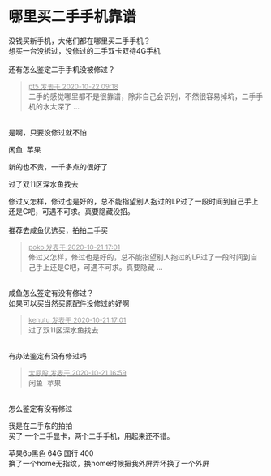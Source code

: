 # 哪里买二手手机靠谱


没钱买新手机，大佬们都在哪里买二手手机？<br />
想买一台没拆过，没修过的二手双卡双待4G手机<br />
<br />
还有怎么鉴定二手手机没被修过？<img id="aimg_sLFHw" onclick="zoom(this, this.src, 0, 0, 0)" class="zoom" src="https://cdn.jsdelivr.net/gh/hishis/forum-master/public/images/patch.gif" onmouseover="img_onmouseoverfunc(this)" onload="thumbImg(this)" border="0" alt="" />

<div class="quote"><blockquote><font size="2"><a href="https://www.hostloc.com/forum.php?mod=redirect&amp;goto=findpost&amp;pid=9334471&amp;ptid=756847" target="_blank"><font color="#999999">pt5 发表于 2020-10-22 09:18</font></a></font><br />
二手的感觉哪里都不是很靠谱，除非自己会识别，不然很容易掉坑，二手手机的水太深了 ...</blockquote></div><br />
是啊，只要没修过就不怕<img id="aimg_WXcmu" onclick="zoom(this, this.src, 0, 0, 0)" class="zoom" src="https://cdn.jsdelivr.net/gh/hishis/forum-master/public/images/patch.gif" onmouseover="img_onmouseoverfunc(this)" onload="thumbImg(this)" border="0" alt="" />

闲鱼&nbsp;&nbsp;苹果 

新的也不贵，一千多点的很好了<img id="aimg_YQHD1" onclick="zoom(this, this.src, 0, 0, 0)" class="zoom" src="https://cdn.jsdelivr.net/gh/hishis/forum-master/public/images/patch.gif" onmouseover="img_onmouseoverfunc(this)" onload="thumbImg(this)" border="0" alt="" />

过了双11区深水鱼找去

修过又怎样，修过也是好的，总不能指望别人抱过的LP过了一段时间到自己手上还是C吧，可遇不可求。真要隐藏没招。<br />
<br />
推荐去咸鱼优选买，拍拍二手买

<div class="quote"><blockquote><font size="2"><a href="https://www.hostloc.com/forum.php?mod=redirect&amp;goto=findpost&amp;pid=9332321&amp;ptid=756847" target="_blank"><font color="#999999">poko 发表于 2020-10-21 17:01</font></a></font><br />
修过又怎样，修过也是好的，总不能指望别人抱过的LP过了一段时间到自己手上还是C吧，可遇不可求。真要隐藏 ...</blockquote></div><br />
咸鱼怎么签定有没有修过？<br />
如果可以买当然买原配件没修过的好啊<img id="aimg_iPyAy" onclick="zoom(this, this.src, 0, 0, 0)" class="zoom" src="https://cdn.jsdelivr.net/gh/hishis/forum-master/public/images/patch.gif" onmouseover="img_onmouseoverfunc(this)" onload="thumbImg(this)" border="0" alt="" />

<div class="quote"><blockquote><font size="2"><a href="https://www.hostloc.com/forum.php?mod=redirect&amp;goto=findpost&amp;pid=9332320&amp;ptid=756847" target="_blank"><font color="#999999">kenutu 发表于 2020-10-21 17:01</font></a></font><br />
过了双11区深水鱼找去</blockquote></div><br />
有办法鉴定有没有修过吗<img id="aimg_wr1r7" onclick="zoom(this, this.src, 0, 0, 0)" class="zoom" src="https://cdn.jsdelivr.net/gh/hishis/forum-master/public/images/patch.gif" onmouseover="img_onmouseoverfunc(this)" onload="thumbImg(this)" border="0" alt="" />

<div class="quote"><blockquote><font size="2"><a href="https://www.hostloc.com/forum.php?mod=redirect&amp;goto=findpost&amp;pid=9332311&amp;ptid=756847" target="_blank"><font color="#999999">大屁股 发表于 2020-10-21 16:59</font></a></font><br />
闲鱼&nbsp;&nbsp;苹果</blockquote></div><br />
怎么鉴定有没有修过<img id="aimg_blqRY" onclick="zoom(this, this.src, 0, 0, 0)" class="zoom" src="https://cdn.jsdelivr.net/gh/hishis/forum-master/public/images/patch.gif" onmouseover="img_onmouseoverfunc(this)" onload="thumbImg(this)" border="0" alt="" />

我是在二手东的拍拍<br />
买了 一个二手显卡，两个二手手机，用起来还不错。

苹果6p黑色 64G 国行 400<br />
换了一个home无指纹，换home时候把我外屏弄坏换了一个外屏
